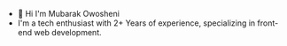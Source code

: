 - 👋 Hi I'm Mubarak Owosheni 
- I'm  a tech enthusiast with 2+ Years of experience, specializing in front-end web development. 


<!---
mubarak-codes/mubarak-codes is a ✨ special ✨ repository because its `README.md` (this file) appears on your GitHub profile.
You can click the Preview link to take a look at your changes.
--->
